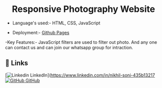 

<h1 align="center">Responsive Photography Website</h1>


- Language's used:- HTML, CSS, JavaScript

- Deployment:- [Github Pages](https://salvador001.github.io/photoprobes/)

-Key Features:- JavaScript filters are used to filter out photo. And any one can contact us and can join our whatsapp group for intraction. 

## 🔗 Links
[![Linkedin](https://i.stack.imgur.com/gVE0j.png) LinkedIn](https://www.linkedin.com/in/nikhil-soni-435b13217
[![GitHub](https://i.stack.imgur.com/tskMh.png) GitHub](https://github.com/salvador001)









